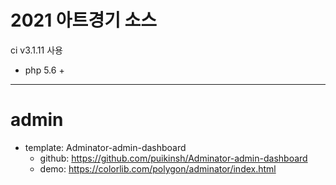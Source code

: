 # 2021 아트경기 소스

ci v3.1.11 사용
 - php 5.6 +

---

# admin

- template: Adminator-admin-dashboard
  - github: https://github.com/puikinsh/Adminator-admin-dashboard
  - demo: https://colorlib.com/polygon/adminator/index.html

